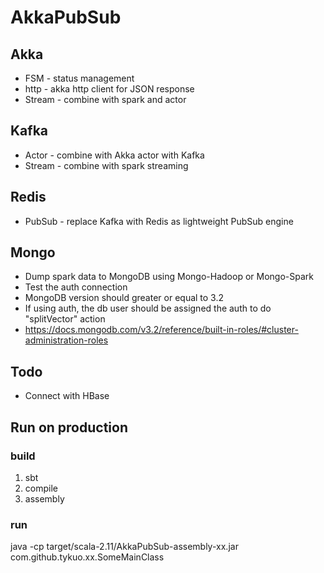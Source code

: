 # AkkaPubSub

## Akka
* FSM - status management
* http - akka http client for JSON response 
* Stream - combine with spark and actor

## Kafka
* Actor - combine with Akka actor with Kafka
* Stream - combine with spark streaming

## Redis
* PubSub - replace Kafka with Redis as lightweight PubSub engine

## Mongo
* Dump spark data to MongoDB using Mongo-Hadoop or Mongo-Spark
* Test the auth connection
* MongoDB version should greater or equal to 3.2
* If using auth, the db user should be assigned the auth to do "splitVector" action
* https://docs.mongodb.com/v3.2/reference/built-in-roles/#cluster-administration-roles

## Todo
* Connect with HBase

## Run on production
### build
1. sbt
2. compile
3. assembly

### run
java -cp target/scala-2.11/AkkaPubSub-assembly-xx.jar  com.github.tykuo.xx.SomeMainClass
